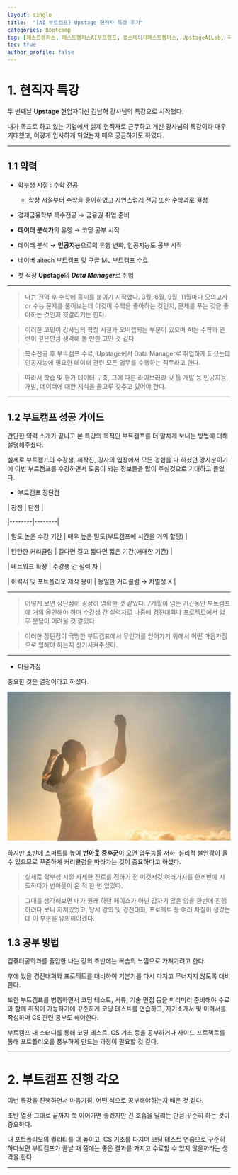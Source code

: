 ```yaml
---
layout: single
title:  "[AI 부트캠프} Upstage 현직자 특강 후기"
categories: Bootcamp
tag: [패스트캠퍼스, 패스트캠퍼스AI부트캠프, 업스테이지패스트캠퍼스, UpstageAILab, 국비지원, 패스트캠퍼스업스테이지에이아이랩, 패스트캠퍼스업스테이지부트캠프]
toc: true
author_profile: false
---
```


<head>
  <style>
    table.dataframe {
      white-space: normal;
      width: 100%;
      height: 240px;
      display: block;
      overflow: auto;
      font-family: Arial, sans-serif;
      font-size: 0.9rem;
      line-height: 20px;
      text-align: center;
      border: 0px !important;
    }

    table.dataframe th {
      text-align: center;
      font-weight: bold;
      padding: 8px;
    }

    table.dataframe td {
      text-align: center;
      padding: 8px;
    }

    table.dataframe tr:hover {
      background: #b8d1f3; 
    }

    .output_prompt {
      overflow: auto;
      font-size: 0.9rem;
      line-height: 1.45;
      border-radius: 0.3rem;
      -webkit-overflow-scrolling: touch;
      padding: 0.8rem;
      margin-top: 0;
      margin-bottom: 15px;
      font: 1rem Consolas, "Liberation Mono", Menlo, Courier, monospace;
      color: $code-text-color;
      border: solid 1px $border-color;
      border-radius: 0.3rem;
      word-break: normal;
      white-space: pre;
    }

  .dataframe tbody tr th:only-of-type {
      vertical-align: middle;
  }

  .dataframe tbody tr th {
      vertical-align: top;
  }

  .dataframe thead th {
      text-align: center !important;
      padding: 8px;
  }

  .page__content p {
      margin: 0 0 0px !important;
  }

  .page__content p > strong {
    font-size: 0.8rem !important;
  }

  </style>
</head>


# 1. 현직자 특강


두 번째날 **Upstage** 현업자이신 김남혁 강사님의 특강으로 시작했다.



내가 목표로 하고 있는 기업에서 실제 현직자로 근무하고 계신 강사님의 특강이라 매우 기대했고, 어떻게 입사하게 되었는지 매우 궁금하기도 하였다.



***


## 1.1 약력


- 학부생 시절 : 수학 전공

    - 학창 시절부터 수학을 좋아하였고 자연스럽게 전공 또한 수학과로 결정



- 경제금융학부 복수전공 → 금융권 취업 준비

- **데이터 분석가**의 유행 → 코딩 공부 시작

- 데이터 분석 → **인공지능**으로의 유행 변화, 인공지능도 공부 시작

- 네이버 aitech 부트캠프 및 구글 ML 부트캠프 수료

- 첫 직장 **Upstage**의 ***Data Manager***로 취업



***


> 나는 전역 후 수학에 흥미를 붙이기 시작했다. 3월, 6월, 9월, 11월마다 모의고사 or 수능 문제를 풀어보는데 이것이 수학을 좋아하는 것인지, 문제를 푸는 것을 좋아하는 것인지 헷갈리기는 한다.

>

> 이러한 고민이 강사님의 학창 시절과 오버랩되는 부분이 있으며 AI는 수학과 관련이 깊은만큼 생각해 볼 만한 고민 것 같다.

>

> 복수전공 후 부트캠프 수료, Upstage에서 Data Manager로 취업하게 되셨는데 인공지능에 필요한 데이터 관련 모든 업무를 수행하는 직무라고 한다.

>

> 따라서 학습 및 평가 데이터 구축, 그에 따른 라이브러리 및 툴 개발 등 인공지능, 개발, 데이터에 대한 지식을 골고루 갖추고 있어야 한다.



***


## 1.2 부트캠프 성공 가이드


간단한 약력 소개가 끝나고 본 특강의 목적인 부트캠프를 더 알차게 보내는 방법에 대해 설명해주셨다.



실제로 부트캠프의 수강생, 제작진, 강사의 입장에서 모든 경험을 다 하셨던 강사분이기에 이번 부트캠프를 수강하면서 도움이 되는 정보들을 많이 주실것으로 기대하고 들었다.


- 부트캠프 장단점



| 장점 | 단점 |

|--------|--------|

| 밀도 높은 수강 기간 | 매우 높은 밀도(부트캠프에 시간을 거의 할당) |

| 탄탄한 커리큘럼 | 길다면 길고 짧다면 짧은 기간(애매한 기간) |

| 네트워크 확장 | 수강생 간 실력 차 |

| 이력서 및 포트폴리오 제작 용이 | 동일한 커리큘럼 → 차별성 X |



***



> 어떻게 보면 장단점이 굉장히 명확한 것 같았다. 7개월이 넘는 기간동안 부트캠프에 거의 올인해야 하며 수강생 간 실력차로 나중에 경진대회나 프로젝트에서 업무 분담이 어려울 것 같았다.

>

> 이러한 장단점이 극명한 부트캠프에서 무언가를 얻어가기 위해서 어떤 마음가짐으로 임해야 하는지 상기시켜주셨다.



***


- 마음가짐



중요한 것은 열정이라고 하셨다.



![image.png](https://github.com/lIllIlIIIll/Leeinformation.github.io/blob/master/_posts/image/Bootcamp/열정.jpg?raw=true)



하지만 초반에 스퍼트를 높여 **번아웃 증후군**이 오면 업무능률 저하, 심리적 불안감이 올 수 있으므로 꾸준하게 커리큘럼을 따라가는 것이 중요하다고 하셨다.



> 실제로 학부생 시절 자세한 진로를 정하기 전 이것저것 여러가지를 한꺼번에 시도하다가 번아웃이 온 적 한 번 있었따.

>

> 그때를 생각해보면 내가 원래 하던 페이스가 아닌 갑자기 많은 양을 한번에 진행하려다 보니 지쳐있었고, 당시 강의 및 경진대회, 프로젝트 등 여러 차질이 생겼는데 이 부분을 유의해야겠다.


## 1.3 공부 방법


컴퓨터공학과를 졸업한 나는 강의 초반에는 복습의 느낌으로 가져가려고 한다.



후에 있을 경진대회와 프로젝트를 대비하여 기본기를 다시 다지고 무너지지 않도록 대비한다.



또한 부트캠프를 병행하면서 코딩 테스트, 서류, 기술 면접 등을 미리미리 준비해야 수료와 함께 취직이 가능하기에 꾸준하게 코딩 테스트를 연습하고, 자기소개서 및 이력서를 작성하며 CS 관련 공부도 해야한다.



부트캠프 내 스터디를 통해 코딩 테스트, CS 기초 등을 공부하거나 사이드 프로젝트를 통해 포트폴리오를 풍부하게 만드는 과정이 필요할 것 같다.



***


# 2. 부트캠프 진행 각오


이번 특강을 진행하면서 마음가짐, 어떤 식으로 공부해야하는지 배운 것 같다.



초반 열정 그대로 끝까지 쭉 이어가면 좋겠지만 긴 호흡을 달리는 만큼 꾸준히 하는 것이 중요하다.



내 포트폴리오의 퀄리티를 더 높이고, CS 기초를 다지며 코딩 테스트 연습으로 꾸준히 하다보면 부트캠프가 끝날 때 쯤에는 좋은 결과를 가지고 수료할 수 있지 않을까라는 생각을 한다.



***

